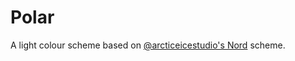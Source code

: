 # Polar
A light colour scheme based on [@arcticeicestudio's Nord](https://github.com/arcticicestudio/nord) scheme.
